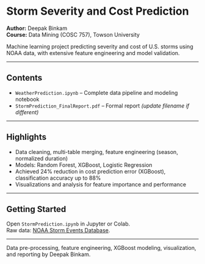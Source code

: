 # Storm Severity and Cost Prediction

**Author:** Deepak Binkam  
**Course:** Data Mining (COSC 757), Towson University

Machine learning project predicting severity and cost of U.S. storms using NOAA data, with extensive feature engineering and model validation.

---

## Contents

- `WeatherPrediction.ipynb` – Complete data pipeline and modeling notebook
- `StormPrediction_FinalReport.pdf` – Formal report *(update filename if different)*

---

## Highlights

- Data cleaning, multi-table merging, feature engineering (season, normalized duration)
- Models: Random Forest, XGBoost, Logistic Regression
- Achieved 24% reduction in cost prediction error (XGBoost), classification accuracy up to 88%
- Visualizations and analysis for feature importance and performance

---

## Getting Started

Open `StormPrediction.ipynb` in Jupyter or Colab.  
Raw data: [NOAA Storm Events Database](https://www.ncdc.noaa.gov/stormevents/).

---

Data pre-processing, feature engineering, XGBoost modeling, visualization, and reporting by Deepak Binkam.


